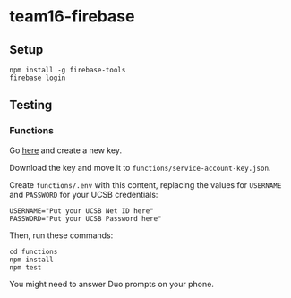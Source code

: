 # team16-firebase

## Setup

```shell
npm install -g firebase-tools
firebase login
```

## Testing

### Functions

Go [here](https://console.cloud.google.com/iam-admin/serviceaccounts/details/109361841528024277589/keys?authuser=0&project=team16-441820&supportedpurview=project)
and create a new key.

Download the key and move it to `functions/service-account-key.json`.

Create `functions/.env` with this content, replacing the values for `USERNAME` and `PASSWORD` for
your UCSB credentials:

```dotenv
USERNAME="Put your UCSB Net ID here"
PASSWORD="Put your UCSB Password here"
```

Then, run these commands:

```shell
cd functions
npm install
npm test
```

You might need to answer Duo prompts on your phone.
